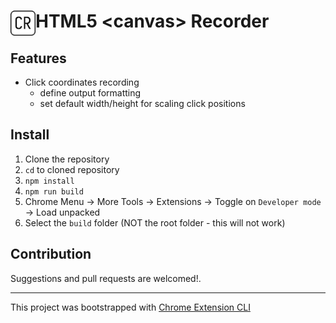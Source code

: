# <img src="public/icons/icon_48.png" width="40" align="left"> HTML5 &lt;canvas&gt; Recorder

## Features

- Click coordinates recording
    - define output formatting
    - set default width/height for scaling click positions

## Install

1. Clone the repository
2. `cd` to cloned repository
3. `npm install`
4. `npm run build`
5. Chrome Menu -> More Tools -> Extensions -> Toggle on `Developer mode` -> Load unpacked
6. Select the `build` folder (NOT the root folder - this will not work)

## Contribution

Suggestions and pull requests are welcomed!.

---

This project was bootstrapped with [Chrome Extension CLI](https://github.com/dutiyesh/chrome-extension-cli)
